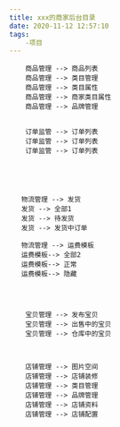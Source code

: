 ```yaml
---
title: xxx的商家后台目录
date: 2020-11-12 12:57:10
tags: 
    -项目
---
```


```mermaid graph LR
    商品管理 --> 商品列表
    商品管理 --> 类目管理
    商品管理 --> 类目属性
    商品管理 --> 商家类目属性
    商品管理 --> 品牌管理
    
    
    订单监管 --> 订单列表
    订单监管 --> 订单列表
    订单监管 --> 订单列表
    
    
    
```

```mermaid graph LR
   
   物流管理 --> 发货
   发货 --> 全部1
   发货 --> 待发货
   发货 --> 发货中订单
   
   物流管理 --> 运费模板
   运费模板--> 全部2
   运费模板--> 正常
   运费模板--> 隐藏

   
```

```mermaid graph LR
   
    宝贝管理 --> 发布宝贝
    宝贝管理 --> 出售中的宝贝
    宝贝管理 --> 仓库中的宝贝
   
```

```mermaid graph LR
   
    店铺管理 --> 图片空间
    店铺管理 --> 店铺装修
    店铺管理 --> 类目管理
    店铺管理 --> 品牌管理
    店铺管理 --> 店铺资料
    店铺管理 --> 店铺配置
   
```
